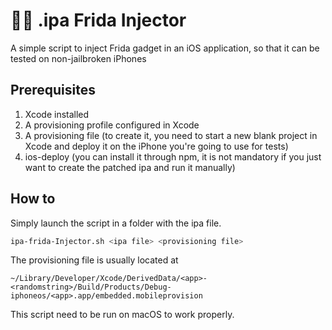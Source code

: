# 💉🍎 .ipa Frida Injector
A simple script to inject Frida gadget in an iOS application, so that it can be tested on non-jailbroken iPhones  

## Prerequisites
1. Xcode installed
2. A provisioning profile configured in Xcode
3. A provisioning file (to create it, you need to start a new blank project in Xcode and deploy it on the iPhone you're going to use for tests)
4. ios-deploy (you can install it through npm, it is not mandatory if you just want to create the patched ipa and run it manually)

## How to
Simply launch the script in a folder with the ipa file.  
```bash
ipa-frida-Injector.sh <ipa file> <provisioning file>
```
The provisioning file is usually located at
```
~/Library/Developer/Xcode/DerivedData/<app>-<randomstring>/Build/Products/Debug-iphoneos/<app>.app/embedded.mobileprovision
```

This script need to be run on macOS to work properly.
